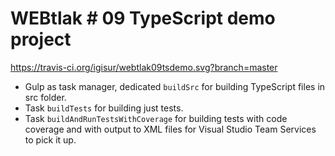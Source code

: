 # WEBtlak # 09 TypeScript demo project

https://travis-ci.org/igisur/webtlak09tsdemo.svg?branch=master

- Gulp as task manager, dedicated `buildSrc` for building TypeScript files in src folder. 
- Task `buildTests` for building just tests. 
- Task `buildAndRunTestsWithCoverage` for building tests with code coverage and with output to XML files for Visual Studio Team Services to pick it up.
